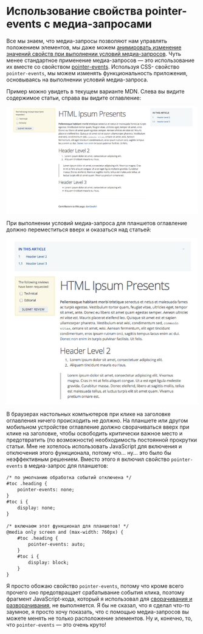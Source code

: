 # Использование свойства pointer-events с медиа-запросами

Все мы знаем, что медиа-запросы позволяют нам управлять положением элементов,
мы даже можем [анимировать изменение значений свойств при выполнении условий
медиа-запросов][1]. Чуть менее стандартное применение медиа-запросов — это
использование их вместе со свойством [pointer-events][2]. Используя CSS-
свойство `pointer-events`, мы можем изменять функциональность приложения,
основываясь на выполнении условий медиа-запроса.

Пример можно увидеть в текущем варианте MDN. Слева вы видите содержимое
статьи, справа вы видите оглавление:

![Новая версия дизайна MDN для браузеров настольных компьютеров][2]

При выполнении условий медиа-запроса для планшетов оглавление должно
переместиться вверх и оказаться над статьей:

![Новая версия дизайна MDN для планшетов][3]

В браузерах настольных компьютеров при клике на заголовке оглавления ничего
происходить не должно. На планшете или другом мобильном устройстве оглавление
должно сворачиваться вверх при клике на заголовке, чтобы освободить критически
важное место и предотвратить (по возможности) необходимость постоянной
прокрутки статьи. Мне не хотелось использовать JavaScript для включения и
отключения этого функционала, потому что... ну... это было бы неэффективным
решением. Вместо этого я включил свойство `pointer-events` в медиа-запрос для
планшетов:

    /* по умолчанию обработка событий отключена */
    #toc .heading {
    	pointer-events: none;
    }
    #toc i {
    	display: none;
    }

    /* включаем этот функционал для планшетов! */
    @media only screen and (max-width: 760px) {
    	#toc .heading {
    		pointer-events: auto;
    	}
    	#toc i {
    		display: block;
    	}
    }

Я просто обожаю свойство `pointer-events`, потому что кроме всего прочего оно
предотвращает срабатывание события клика, поэтому фрагмент JavaScript-кода,
который я использовал для [сворачивания и разворачивания][4], не выполняется. Я
бы не сказал, что я сделал что-то заумное, я просто хочу показать, что с
помощью медиа-запросов вы можете менять не только расположение элементов. Ну
и, конечно, то, что `pointer-events` — это очень круто!

[1]: http://davidwalsh.name/animate-media-queries
[2]: img/mdn-redesign-desktop.jpg "Новая версия дизайна MDN для браузеров настольных компьютеров"
[3]: img/mdn-redesign-tablet.jpg "Новая версия дизайна MDN для планшетов"
[4]: http://davidwalsh.name/css-slide
